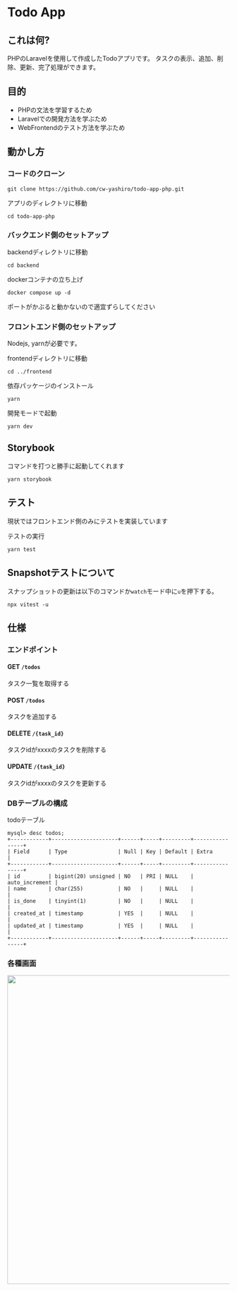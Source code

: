 # Todo App

## これは何?
PHPのLaravelを使用して作成したTodoアプリです。
タスクの表示、追加、削除、更新、完了処理ができます。

## 目的

- PHPの文法を学習するため
- Laravelでの開発方法を学ぶため
- WebFrontendのテスト方法を学ぶため

## 動かし方

### コードのクローン

```
git clone https://github.com/cw-yashiro/todo-app-php.git
```

アプリのディレクトリに移動
```
cd todo-app-php
```

### バックエンド側のセットアップ

backendディレクトリに移動
```
cd backend
```

dockerコンテナの立ち上げ
```
docker compose up -d
```

ポートがかぶると動かないので適宜ずらしてください

### フロントエンド側のセットアップ

Nodejs, yarnが必要です。

frontendディレクトリに移動
```
cd ../frontend
```

依存パッケージのインストール
```
yarn
```

開発モードで起動
```
yarn dev
```

## Storybook

コマンドを打つと勝手に起動してくれます

```
yarn storybook
```

## テスト

現状ではフロントエンド側のみにテストを実装しています

テストの実行
```
yarn test
```

## Snapshotテストについて

スナップショットの更新は以下のコマンドか`watch`モード中に`u`を押下する。

```
npx vitest -u
```

## 仕様

### エンドポイント

#### GET `/todos`
タスク一覧を取得する

#### POST `/todos`
タスクを追加する

#### DELETE `/{task_id}`
タスクidがxxxxのタスクを削除する

#### UPDATE `/{task_id}`
タスクidがxxxxのタスクを更新する

### DBテーブルの構成

todoテーブル

```
mysql> desc todos;
+------------+---------------------+------+-----+---------+----------------+
| Field      | Type                | Null | Key | Default | Extra          |
+------------+---------------------+------+-----+---------+----------------+
| id         | bigint(20) unsigned | NO   | PRI | NULL    | auto_increment |
| name       | char(255)           | NO   |     | NULL    |                |
| is_done    | tinyint(1)          | NO   |     | NULL    |                |
| created_at | timestamp           | YES  |     | NULL    |                |
| updated_at | timestamp           | YES  |     | NULL    |                |
+------------+---------------------+------+-----+---------+----------------+
```

### 各種画面

<img src="https://raw.githubusercontent.com/cw-yashiro/todo-app-php/10e10614e14673b67543aabcacfcf4bd99f2eb5b/docs/image/todo-page.png" width="700">
